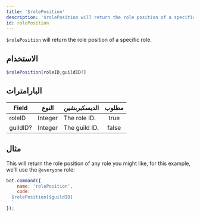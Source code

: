 ```yaml
---
title: '$rolePosition'
description: '$rolePosition will return the role position of a specific role.'
id: rolePosition
---
```


`$rolePosition` will return the role position of a specific role.

## الاستخدام

```php
$rolePosition[roleID;guildID?]
```

## البارامترات

| Field    | النوع   | الديسكبربشين  | مطلوب |
| -------- | ------- | ------------- |:-----:|
| roleID   | Integer | The role ID.  | true  |
| guildID? | Integer | The guild ID. | false |

## مثال

This will return the role position of any role you might like, for this example, we'll use the `@everyone` role:

```javascript
bot.command({
    name: 'rolePosition',
    code: `
  $rolePosition[$guildID]
  `
});
```
